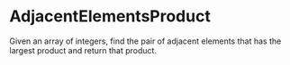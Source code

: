 <h1>AdjacentElementsProduct
</h1>
<p>Given an array of integers, find the pair of adjacent elements that has the largest product and return that product.  </p>
